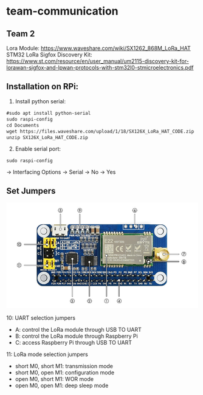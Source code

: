 # team-communication
## Team 2

Lora Module: https://www.waveshare.com/wiki/SX1262_868M_LoRa_HAT
STM32 LoRa Sigfox Discovery Kit: https://www.st.com/resource/en/user_manual/um2115-discovery-kit-for-lorawan-sigfox-and-lpwan-protocols-with-stm32l0-stmicroelectronics.pdf

## Installation on RPi:

1) Install python serial:
```
#sudo apt install python-serial
sudo raspi-config
cd Documents
wget https://files.waveshare.com/upload/1/18/SX126X_LoRa_HAT_CODE.zip
unzip SX126X_LoRa_HAT_CODE.zip
```
2) Enable serial port:
```
sudo raspi-config
```
-> Interfacing Options -> Serial -> No -> Yes

## Set Jumpers
![SX1268_LoRa_HAT](SX1268_LoRa_HAT.png)

10: UART selection jumpers
- A: control the LoRa module through USB TO UART
- B: control the LoRa module through Raspberry Pi
- C: access Raspberry Pi through USB TO UART

11: LoRa mode selection jumpers
- short M0, short M1: transmission mode
- short M0, open M1: configuration mode
- open M0, short M1: WOR mode
- open M0, open M1: deep sleep mode
